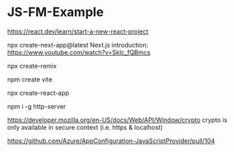 # JS-FM-Example

https://react.dev/learn/start-a-new-react-project

npx create-next-app@latest
Next.js introduction: https://www.youtube.com/watch?v=Sklc_fQBmcs

npx create-remix

npm create vite

npx create-react-app

npm i -g http-server

https://developer.mozilla.org/en-US/docs/Web/API/Window/crypto 
crypto is only available in secure context (i.e. https & localhost)

https://github.com/Azure/AppConfiguration-JavaScriptProvider/pull/104